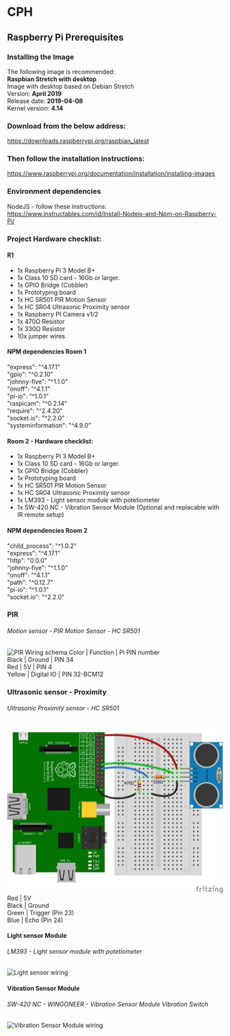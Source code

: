 # CPH

## Raspberry Pi Prerequisites

### Installing the Image

The following image is recommended:  
**Raspbian Stretch with desktop**  
Image with desktop based on Debian Stretch  
Version: **April 2019**  
Release date: **2019-04-08**  
Kernel version: **4.14**  

### Download from the below address:
https://downloads.raspberrypi.org/raspbian_latest

### Then follow the installation instructions:
https://www.raspberrypi.org/documentation/installation/installing-images


### Environment dependencies

NodeJS - follow these instructions: https://www.instructables.com/id/Install-Nodejs-and-Npm-on-Raspberry-Pi/


### Project Hardware checklist:

#### R1
* 1x Raspberry Pi 3 Model B+
* 1x Class 10 SD card - 16Gb or larger.
* 1x GPIO Bridge (Cobbler)
* 1x Prototyping board
* 1x HC SR501 PIR Motion Sensor
* 1x HC SR04 Ultrasonic Proximity sensor
* 1x Raspberry PI Camera v1/2
* 1x 470Ω Resistor
* 1x 330Ω Resistor
* 10x jumper wires

#### NPM dependencies Room 1
"express": "^4.17.1"  
"gpio": "^0.2.10"  
"johnny-five": "^1.1.0"  
"onoff": "^4.1.1"  
"pi-io": "^1.0.1"  
"raspicam": "^0.2.14"  
"require": "^2.4.20"  
"socket.io": "^2.2.0"  
"systeminformation": "^4.9.0"  

#### Room 2 - Hardware checklist:
* 1x Raspberry Pi 3 Model B+
* 1x Class 10 SD card - 16Gb or larger.
* 1x GPIO Bridge (Cobbler)
* 1x Prototyping board
* 1x HC SR501 PIR Motion Sensor
* 1x HC SR04 Ultrasonic Proximity sensor
* 1x LM393 - Light sensor module with potetiometer
* 1x SW-420 NC - Vibration Sensor Module (Optional and replacable with IR remote setup)

#### NPM dependencies Room 2
"child_process": "^1.0.2"  
"express": "^4.17.1"  
"http": "0.0.0"  
"johnny-five": "^1.1.0"  
"onoff": "^4.1.1"  
"path": "^0.12.7"  
"pi-io": "^1.0.1"  
"socket.io": "^2.2.0"

### PIR
###### Motion sensor - PIR Motion Sensor - HC SR501
![PIR Wiring schema](https://cdn-images-1.medium.com/max/1200/1*AmU7xRv5dE3SHJxzUCQfNQ.png)
Color | Function | Pi PIN number   
Black | Ground | PIN 34  
Red | 5V | PIN 4  
Yellow | Digital IO | PIN 32-BCM12  

### Ultrasonic sensor - Proximity  
###### Ultrasonic Proximity sensor - HC SR501
![Ultrasonic Wiring schema](https://raw.githubusercontent.com/fivdi/pi-io/master/doc/hc-sr04-two-pin.png)
Red | 5V  
Black | Ground  
Green | Trigger (Pin 23)  
Blue | Echo (Pin 24)  

#### Light sensor Module
###### LM393 - Light sensor module with potetiometer
![Light sensor wiring](http://www.uugear.com/wordpress/wp-content/uploads/2014/12/06.jpg)

#### Vibration Sensor Module 
###### SW-420 NC - WINGONEER - Vibration Sensor Module Vibration Switch
![Vibration Sensor Module wiring](https://www.piddlerintheroot.com/wp-content/uploads/2017/06/vibration.png)
